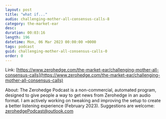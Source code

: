 ```yaml
---
layout: post
title: "what if..."
audio: challenging-mother-all-consensus-calls-8
category: the-market-ear
desc: 
duration: 00:03:16
length: 196
datetime: Mon, 06 Mar 2023 00:00:00 +0000
tags: podcast
guid: challenging-mother-all-consensus-calls-0
order: 0
---
```



Link: [https://www.zerohedge.com/the-market-ear/challenging-mother-all-consensus-calls](https://www.zerohedge.com/the-market-ear/challenging-mother-all-consensus-calls)

About: The Zerohedge Podcast is a non-commercial, automated program, designed to give people a way to get news from Zerohedge in an audio format.  I am actively working on tweaking and improving the setup to create a better listening experience (February 2023).  Suggestions are welcome: [zerohedgePodcast@outlook.com](mailto:zerohedgePodcast@outlook.com)